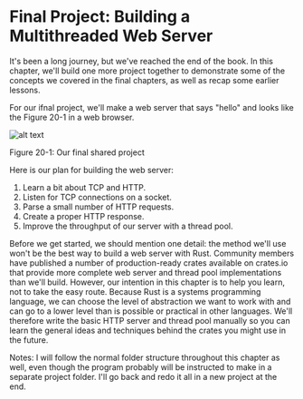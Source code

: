 # Final Project: Building a Multithreaded Web Server

It's been a long journey, but we've reached the end of the book. In this chapter, we'll build one more
project together to demonstrate some of the concepts we covered in the final chapters, as well as
recap some earlier lessons.

For our ifnal project, we'll make a web server that says "hello" and looks like the Figure 20-1 in a
web browser.

![alt text](https://rust-book.cs.brown.edu/img/trpl20-01.png)

Figure 20-1: Our final shared project


Here is our plan for building the web server:

1. Learn a bit about TCP and HTTP.
2. Listen for TCP connections on a socket.
3. Parse a small number of HTTP requests.
4. Create a proper HTTP response.
5. Improve the throughput of our server with a thread pool.

Before we get started, we should mention one detail: the method we'll use won't be the best way to
build a web server with Rust. Community members have published a number of production-ready
crates available on crates.io that provide more complete web server and thread pool
implementations than we'll build. However, our intention in this chapter is to help you learn, not to
take the easy route. Because Rust is a systems programming language, we can choose the level of
abstraction we want to work with and can go to a lower level than is possible or practical in other
languages. We'll therefore write the basic HTTP server and thread pool manually so you can learn
the general ideas and techniques behind the crates you might use in the future.



Notes:
I will follow the normal folder structure throughout this chapter as well, even though the program
probably will be instructed to make in a separate project folder. I'll go back and redo it all in a
new project at the end.

